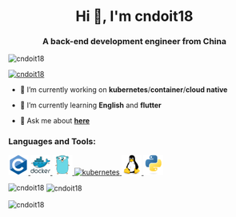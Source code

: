 <h1 align="center">Hi 👋, I'm cndoit18</h1>
<h3 align="center">A back-end development engineer from China</h3>

<p align="left"> <img src="https://komarev.com/ghpvc/?username=cndoit18&label=Profile%20views&color=0e75b6&style=flat" alt="cndoit18" /> </p>

<p align="left"> <a href="https://github.com/ryo-ma/github-profile-trophy"><img src="https://github-profile-trophy.vercel.app/?username=cndoit18" alt="cndoit18" /></a> </p>

- 🔭 I’m currently working on **kubernetes**/**container**/**cloud native**

- 🌱 I’m currently learning **English** and **flutter**

- 💬 Ask me about **[here](https://github.com/cndoit18/cndoit18/issues)**


<h3 align="left">Languages and Tools:</h3>
<p align="left"> <a href="https://www.cprogramming.com/" target="_blank"> <img src="https://raw.githubusercontent.com/devicons/devicon/master/icons/c/c-original.svg" alt="c" width="40" height="40"/> </a> <a href="https://www.docker.com/" target="_blank"> <img src="https://raw.githubusercontent.com/devicons/devicon/master/icons/docker/docker-original-wordmark.svg" alt="docker" width="40" height="40"/> </a> <a href="https://golang.org" target="_blank"> <img src="https://raw.githubusercontent.com/devicons/devicon/master/icons/go/go-original.svg" alt="go" width="40" height="40"/> </a> <a href="https://kubernetes.io" target="_blank"> <img src="https://www.vectorlogo.zone/logos/kubernetes/kubernetes-icon.svg" alt="kubernetes" width="40" height="40"/> </a> <a href="https://www.linux.org/" target="_blank"> <img src="https://raw.githubusercontent.com/devicons/devicon/master/icons/linux/linux-original.svg" alt="linux" width="40" height="40"/> </a> <a href="https://www.python.org" target="_blank"> <img src="https://raw.githubusercontent.com/devicons/devicon/master/icons/python/python-original.svg" alt="python" width="40" height="40"/> </a> </p>

<p><img align="left" src="https://github-readme-stats.vercel.app/api/top-langs?username=cndoit18&show_icons=true&locale=en&layout=compact" alt="cndoit18" /></p>

<p>&nbsp;<img align="center" src="https://github-readme-stats.vercel.app/api?username=cndoit18&show_icons=true&locale=en" alt="cndoit18" /></p>

<p><img align="center" src="https://github-readme-streak-stats.herokuapp.com/?user=cndoit18&" alt="cndoit18" /></p>
